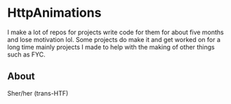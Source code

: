 # HttpAnimations
I make a lot of repos for projects write code for them for about five months and lose motivation lol. Some projects do make it and get worked on for a long time mainly projects I made to help with the making of other things such as FYC.

## About
Sher/her (trans-HTF)
